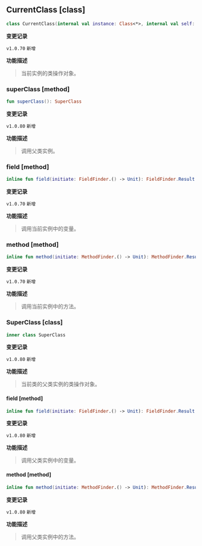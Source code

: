 ## CurrentClass [class]

```kotlin
class CurrentClass(internal val instance: Class<*>, internal val self: Any)
```

**变更记录**

`v1.0.70` `新增`

**功能描述**

> 当前实例的类操作对象。

### superClass [method]

```kotlin
fun superClass(): SuperClass
```

**变更记录**

`v1.0.80` `新增`

**功能描述**

> 调用父类实例。

### field [method]

```kotlin
inline fun field(initiate: FieldFinder.() -> Unit): FieldFinder.Result.Instance
```

**变更记录**

`v1.0.70` `新增`

**功能描述**

> 调用当前实例中的变量。

### method [method]

```kotlin
inline fun method(initiate: MethodFinder.() -> Unit): MethodFinder.Result.Instance
```

**变更记录**

`v1.0.70` `新增`

**功能描述**

> 调用当前实例中的方法。

### SuperClass [class]

```kotlin
inner class SuperClass
```

**变更记录**

`v1.0.80` `新增`

**功能描述**

> 当前类的父类实例的类操作对象。

#### field [method]

```kotlin
inline fun field(initiate: FieldFinder.() -> Unit): FieldFinder.Result.Instance
```

**变更记录**

`v1.0.80` `新增`

**功能描述**

> 调用父类实例中的变量。

#### method [method]

```kotlin
inline fun method(initiate: MethodFinder.() -> Unit): MethodFinder.Result.Instance
```

**变更记录**

`v1.0.80` `新增`

**功能描述**

> 调用父类实例中的方法。